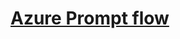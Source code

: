 

# [Azure Prompt flow](https://learn.microsoft.com/en-us/azure/machine-learning/prompt-flow/get-started-prompt-flow?view=azureml-api-2)